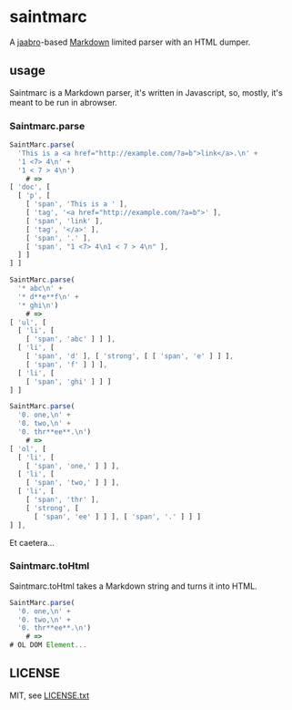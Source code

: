 
# saintmarc

A [jaabro](https://github.com/jmettraux/jaabro)-based [Markdown](https://en.wikipedia.org/wiki/Markdown) limited parser with an HTML dumper.

## usage

Saintmarc is a Markdown parser, it's written in Javascript, so, mostly, it's meant to be run in abrowser.

### Saintmarc.parse

```javascript
SaintMarc.parse(
  'This is a <a href="http://example.com/?a=b">link</a>.\n' +
  '1 <7> 4\n' +
  '1 < 7 > 4\n')
    # =>
[ 'doc', [
  [ 'p', [
    [ 'span', 'This is a ' ],
    [ 'tag', '<a href="http://example.com/?a=b">' ],
    [ 'span', 'link' ],
    [ 'tag', '</a>' ],
    [ 'span', '.' ],
    [ 'span', "1 <7> 4\n1 < 7 > 4\n" ],
  ] ]
] ]
```

```javascript
SaintMarc.parse(
  '* abc\n' +
  '* d**e**f\n' +
  '* ghi\n')
    # =>
[ 'ul', [
  [ 'li', [
    [ 'span', 'abc' ] ] ],
  [ 'li', [
    [ 'span', 'd' ], [ 'strong', [ [ 'span', 'e' ] ] ],
    [ 'span', 'f' ] ] ],
  [ 'li', [
    [ 'span', 'ghi' ] ] ]
] ]

SaintMarc.parse(
  '0. one,\n' +
  '0. two,\n' +
  '0. thr**ee**.\n')
    # =>
[ 'ol', [
  [ 'li', [
    [ 'span', 'one,' ] ] ],
  [ 'li', [
    [ 'span', 'two,' ] ] ],
  [ 'li', [
    [ 'span', 'thr' ],
    [ 'strong', [
      [ 'span', 'ee' ] ] ], [ 'span', '.' ] ] ]
] ],
```

Et caetera...

### Saintmarc.toHtml

Saintmarc.toHtml takes a Markdown string and turns it into HTML.

```javascript
SaintMarc.parse(
  '0. one,\n' +
  '0. two,\n' +
  '0. thr**ee**.\n')
    # =>
# OL DOM Element...
```


## LICENSE

MIT, see [LICENSE.txt](LICENSE.txt)

